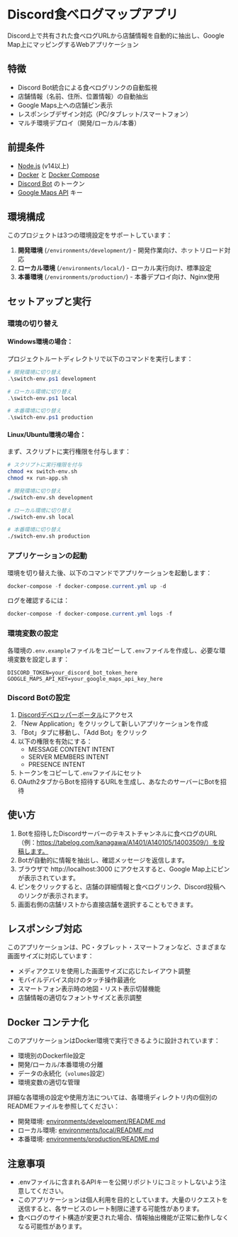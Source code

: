 # Discord食べログマップアプリ

Discord上で共有された食べログURLから店舗情報を自動的に抽出し、Google Map上にマッピングするWebアプリケーション

## 特徴

- Discord Bot統合による食べログリンクの自動監視
- 店舗情報（名前、住所、位置情報）の自動抽出
- Google Maps上への店舗ピン表示
- レスポンシブデザイン対応（PC/タブレット/スマートフォン）
- マルチ環境デプロイ（開発/ローカル/本番）

## 前提条件

- [Node.js](https://nodejs.org/) (v14以上)
- [Docker](https://www.docker.com/) と [Docker Compose](https://docs.docker.com/compose/)
- [Discord Bot](https://discord.com/developers/applications) のトークン
- [Google Maps API](https://developers.google.com/maps/documentation/javascript/get-api-key) キー

## 環境構成

このプロジェクトは3つの環境設定をサポートしています：

1. **開発環境** (`/environments/development/`) - 開発作業向け、ホットリロード対応
2. **ローカル環境** (`/environments/local/`) - ローカル実行向け、標準設定
3. **本番環境** (`/environments/production/`) - 本番デプロイ向け、Nginx使用

## セットアップと実行

### 環境の切り替え

#### Windows環境の場合：
プロジェクトルートディレクトリで以下のコマンドを実行します：

```powershell
# 開発環境に切り替え
.\switch-env.ps1 development

# ローカル環境に切り替え
.\switch-env.ps1 local

# 本番環境に切り替え
.\switch-env.ps1 production
```

#### Linux/Ubuntu環境の場合：
まず、スクリプトに実行権限を付与します：

```bash
# スクリプトに実行権限を付与
chmod +x switch-env.sh
chmod +x run-app.sh

# 開発環境に切り替え
./switch-env.sh development

# ローカル環境に切り替え
./switch-env.sh local

# 本番環境に切り替え
./switch-env.sh production
```

### アプリケーションの起動

環境を切り替えた後、以下のコマンドでアプリケーションを起動します：

```powershell
docker-compose -f docker-compose.current.yml up -d
```

ログを確認するには：

```powershell
docker-compose -f docker-compose.current.yml logs -f
```

### 環境変数の設定

各環境の`.env.example`ファイルをコピーして`.env`ファイルを作成し、必要な環境変数を設定します：

```
DISCORD_TOKEN=your_discord_bot_token_here
GOOGLE_MAPS_API_KEY=your_google_maps_api_key_here
```

### Discord Botの設定

1. [Discordデベロッパーポータル](https://discord.com/developers/applications)にアクセス
2. 「New Application」をクリックして新しいアプリケーションを作成
3. 「Bot」タブに移動し、「Add Bot」をクリック
4. 以下の権限を有効にする：
   - MESSAGE CONTENT INTENT
   - SERVER MEMBERS INTENT
   - PRESENCE INTENT
5. トークンをコピーして`.env`ファイルにセット
6. OAuth2タブからBotを招待するURLを生成し、あなたのサーバーにBotを招待

## 使い方

1. Botを招待したDiscordサーバーのテキストチャンネルに食べログのURL（例：https://tabelog.com/kanagawa/A1401/A140105/14003509/）を投稿します。
2. Botが自動的に情報を抽出し、確認メッセージを返信します。
3. ブラウザで http://localhost:3000 にアクセスすると、Google Map上にピンが表示されています。
4. ピンをクリックすると、店舗の詳細情報と食べログリンク、Discord投稿へのリンクが表示されます。
5. 画面右側の店舗リストから直接店舗を選択することもできます。

## レスポンシブ対応

このアプリケーションは、PC・タブレット・スマートフォンなど、さまざまな画面サイズに対応しています：

- メディアクエリを使用した画面サイズに応じたレイアウト調整
- モバイルデバイス向けのタッチ操作最適化
- スマートフォン表示時の地図・リスト表示切替機能
- 店舗情報の適切なフォントサイズと表示調整

## Docker コンテナ化

このアプリケーションはDocker環境で実行できるように設計されています：

- 環境別のDockerfile設定
- 開発/ローカル/本番環境の分離
- データの永続化（`volumes`設定）
- 環境変数の適切な管理

詳細な各環境の設定や使用方法については、各環境ディレクトリ内の個別のREADMEファイルを参照してください：

- 開発環境: [environments/development/README.md](environments/development/README.md)
- ローカル環境: [environments/local/README.md](environments/local/README.md)
- 本番環境: [environments/production/README.md](environments/production/README.md)

## 注意事項

- .envファイルに含まれるAPIキーを公開リポジトリにコミットしないよう注意してください。
- このアプリケーションは個人利用を目的としています。大量のリクエストを送信すると、各サービスのレート制限に達する可能性があります。
- 食べログのサイト構造が変更された場合、情報抽出機能が正常に動作しなくなる可能性があります。
